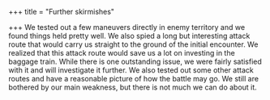 +++
title = "Further skirmishes"

+++
We tested out a few maneuvers directly in enemy territory and we found
things held pretty well. We also spied a long but interesting attack
route that would carry us straight to the ground of the initial
encounter. We realized that this attack route would save us a lot on
investing in the baggage train. While there is one outstanding issue, we
were fairly satisfied with it and will investigate it further. We also
tested out some other attack routes and have a reasonable picture of how
the battle may go. We still are bothered by our main weakness, but there
is not much we can do about it.
